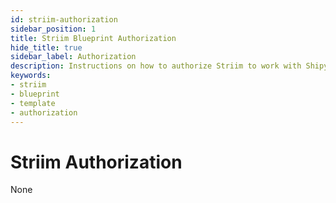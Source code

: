 ```yaml
---
id: striim-authorization
sidebar_position: 1
title: Striim Blueprint Authorization
hide_title: true
sidebar_label: Authorization
description: Instructions on how to authorize Striim to work with Shipyard's low-code Striim templates.
keywords:
- striim
- blueprint
- template
- authorization
---
```


# Striim Authorization
None
